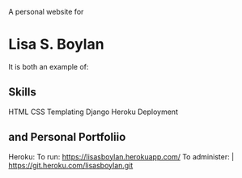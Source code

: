 A personal website for

 Lisa S. Boylan
 ==============

It is both an example of:

   Skills
   ------
   HTML
   CSS
   Templating
   Django
   Heroku Deployment
   
and
   Personal Portfoliio
   -------------------
   

Heroku:
   To run:
      https://lisasboylan.herokuapp.com/ 
	To administer:
   | https://git.heroku.com/lisasboylan.git


